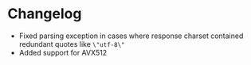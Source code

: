 # Changelog

- Fixed parsing exception in cases where response charset contained redundant quotes like `\"utf-8\"`
- Added support for AVX512

